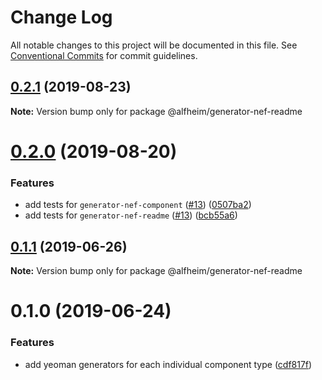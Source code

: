 # Change Log

All notable changes to this project will be documented in this file.
See [Conventional Commits](https://conventionalcommits.org) for commit guidelines.

## [0.2.1](https://github.com/Nasdaq/alfheim/compare/@alfheim/generator-nef-readme@0.2.0...@alfheim/generator-nef-readme@0.2.1) (2019-08-23)

**Note:** Version bump only for package @alfheim/generator-nef-readme





# [0.2.0](https://github.com/Nasdaq/alfheim/compare/@alfheim/generator-nef-readme@0.1.1...@alfheim/generator-nef-readme@0.2.0) (2019-08-20)


### Features

* add tests for `generator-nef-component` ([#13](https://github.com/Nasdaq/alfheim/issues/13)) ([0507ba2](https://github.com/Nasdaq/alfheim/commit/0507ba2))
* add tests for `generator-nef-readme` ([#13](https://github.com/Nasdaq/alfheim/issues/13)) ([bcb55a6](https://github.com/Nasdaq/alfheim/commit/bcb55a6))





## [0.1.1](https://github.com/Nasdaq/alfheim/compare/@alfheim/generator-nef-readme@0.1.0...@alfheim/generator-nef-readme@0.1.1) (2019-06-26)

**Note:** Version bump only for package @alfheim/generator-nef-readme





# 0.1.0 (2019-06-24)


### Features

* add yeoman generators for each individual component type ([cdf817f](https://github.com/Nasdaq/alfheim/commit/cdf817f))
